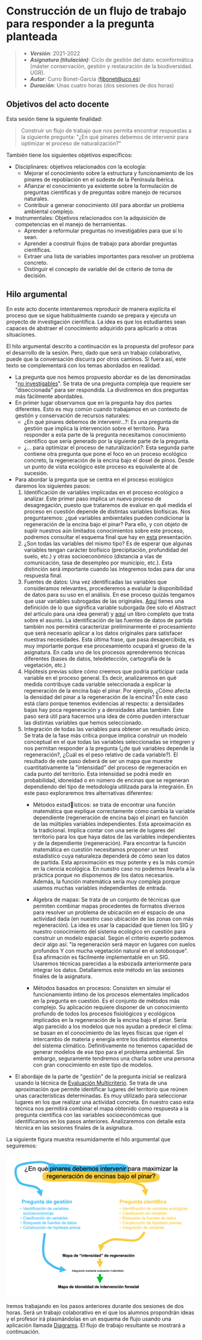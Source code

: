# Construcción de un flujo de trabajo para responder a la pregunta planteada


> + **_Versión_**: 2021-2022
> + **_Asignatura (titulación)_**: Ciclo de gestión del dato: ecoinformática (máster conservación, gestión y restauración de la biodiversidad. UGR). 
> + **_Autor_**:  Curro Bonet-García (fjbonet@uco.es)
> + **_Duración_**: Unas cuatro horas (dos sesiones de dos horas)



## Objetivos del acto docente

Esta sesión tiene la siguiente finalidad:

> Construir un flujo de trabajo que nos permita encontrar respuestas a la siguiente pregunta: "¿En qué pinares debemos de intervenir para optimizar el proceso de naturalización?"
> 

También tiene los siguientes objetivos específicos:

+ Disciplinares: objetivos relacionados con la ecología:
  + Mejorar el conocimiento sobre la estructura y funcionamiento de los pinares de repoblación en el sudeste de la Península Ibérica.
  + Afianzar el conocimiento ya existente sobre la formulación de preguntas científicas y de preguntas sobre manejo de recursos naturales.
  + Contribuir a generar conocimiento útil para abordar un problema ambiental complejo.
+ Instrumentales: Objetivos relacionados con la adquisición de competencias en el manejo de herramientas. 
  + Aprender a reformular preguntas no investigables para que sí lo sean.
  + Aprender a construir flujos de trabajo para abordar preguntas científicas.
  + Extraer una lista de variables importantes para resolver un problema concreto.
  + Distinguir el concepto de variable del de criterio de toma de decisión.



## Hilo argumental

En este acto docente intentaremos reproducir de manera explícita el proceso que se sigue habitualmente cuando se prepara y ejecuta un proyecto de investigación científica. La idea es que los estudiantes sean capaces de abstraer el conocimiento adquirido para aplicarlo a otras situaciones.

El hilo argumental descrito a continuación es la propuesta del profesor para el desarrollo de la sesión. Pero, dado que será un trabajo colaborativo, puede que la conversación discurra por otros caminos. Si fuera así, este texto se complementará con los temas abordados en realidad.

+ La pregunta que nos hemos propuesto abordar es de las denominadas "[no investigables](https://www.quora.com/What-is-a-non-researchable-question/answer/Lawrence-Ness-4)". Se trata de una pregunta compleja que requiere ser "diseccionada" para ser respondida. La dividiremos en dos preguntas más fácilmente abordables.
+ En primer lugar observamos que en la pregunta hay dos partes diferentes. Esto es muy común cuando trabajamos en un contexto de gestión y conservación de recursos naturales:
  + ¿En qué pinares debemos de intervenir...?: Es una pregunta de gestión que implica la intervención sobre el territorio. Para responder a esta parte de la pregunta necesitamos conocimiento científico que sería generado por la siguiente parte de la pregunta.
  + ¿... para optimizar el proceso de naturalización?: Esta segunda parte contiene otra pregunta que pone el foco en un proceso ecológico concreto, la regeneración de la encina bajo el dosel de pinos. Desde un punto de vista ecológico este proceso es equivalente al de sucesión. 
+ Para abordar la pregunta que se centra en el proceso ecológico daremos los siguientes pasos:
  1. Identificación de variables implicadas en el proceso ecológico a analizar. Este primer paso implica un nuevo proceso de desagregación, puesto que trataremos de evaluar en qué medida el proceso en cuestión depende de distintas variables biofísicas. Nos preguntaremos: ¿qué variables ambientales pueden condicionar la regeneración de la encina bajo el pinar? Para ello, y con objeto de suplir nuestros aún limitados conocimientos sobre este proceso, podremos consultar el esquema final que hay en [esta](https://github.com/aprendiendo-cosas/T_contexto_pinares_ecoinformatica_ugr/raw/2021-2022/presentacion/generalidades_pinares_reboblacion.ppt) presentación.
  2. ¿Son todas las variables del mismo tipo? Es de esperar que algunas variables tengan carácter biofísico (precipitación, profundidad del suelo, etc.) y otras socioeconómico (distancia a vías de comunicación, tasa de desempleo por municipio, etc.). Esta distinción será importante cuando las integremos todas para dar una respuesta final.
  3. Fuentes de datos: Una vez identificadas las variables que consideramos relevantes, procederemos a evalular la disponibilidad de datos para su uso en el análisis. En ese proceso quizás tengamos que usar variables subrogadas de las originales. [Aquí](https://besjournals.onlinelibrary.wiley.com/doi/full/10.1111/1365-2664.13366) tienes una definición de lo que significa variable suborgada (lee solo el Abstract del artículo para una idea general) y [aquí](https://ebooks.publish.csiro.au/content/indicators-and-surrogates-biodiversity-and-environmental-change) un libro completo que trata sobre el asunto. La identificación de las fuentes de datos de partida también nos permitirá caracterizar preliminarmente el procesamiento que será necesario aplicar a los datos originales para satisfacer nuestras necesidades. Esta última frase, que pasa desapercibida, es muy importante porque ese procesamiento ocupará el grueso de la asignatura. En cada uno de los procesos aprenderemos técnicas diferentes (bases de datos, teledetección, cartografía de la vegetación, etc.)
  4. Hipótesis previas sobre cómo creemos que podría participar cada variable en el proceso general. Es decir, analizaremos en qué medida contribuye cada variable seleccionada a explicar la regeneración de la encina bajo el pinar. Por ejemplo, ¿Cómo afecta la densidad del pinar a la regeneración de la encina? En este caso está claro porque tenemos evidencias al respecto: a densidades bajas hay poca regeneración y a densidades altas también. Este paso será útil para hacernos una idea de cómo pueden interactuar las distintas variables que hemos seleccionado.
  5. Integración de todas las variables para obtener un resultado único. Se trata de la fase más crítica porque implica construir un modelo conceptual en el que todas las variables seleccionadas se integren y nos permitan responder a la pregunta (¿de qué variables depende la regeneración?, ¿Cuál es el peso relativo de cada variable?). El resultado de este paso deberá de ser un mapa que muestre cuantitativamente la "intensidad" del proceso de regeneración en cada punto del territorio. Esta intensidad se podrá medir en probabilidad, idoneidad o en número de encinas que se regeneran dependiendo del tipo de metodología utilizada para la integraión. En este paso exploraremos tres alternativas diferentes:
     + Métodos estadísticos: se trata de encontrar una función matemática que explique correctamente cómo cambia la variable dependiente (regeneración de encina bajo el pinar) en función de las múltiples variables independientes. Esta aproximación es la tradicional. Implica contar con una serie de lugares del territorio para los que haya datos de las variables independientes y de la dependiente (regeneración). Para encontrar la función matemática en cuestión necesitamos proponer un test estadístico cuya naturaleza dependerá de cómo sean los datos de partida. Esta aproximación es muy potente y es la más común en la ciencia ecológica. En nuestro caso no podemos llevarla a la práctica porque no disponemos de los datos necesarios. Además, la función matemática sería muy compleja porque usamos muchas variables independientes de entrada.
       
     + Álgebra de mapas: Se trata de un conjunto de técnicas que permiten combinar mapas procedentes de formatos diversos para resolver un problema de ubicación en el espacio de una actividad dada (en nuestro caso ubicación de las zonas con más regeneración). La idea es usar la capacidad que tienen los SIG y nuestro conocimiento del sistema ecológico en cuestión para construir un modelo espacial. Según el criterio experto podemos decir algo así: "la regeneración será mayor en lugares con suelos profundos Y con mucha vegetación natural en el sotobosque". Esa afirmación es fácilmente implementable en un SIG. Usaremos técnicas parecidas a la esbozada anteriormente para integrar los datos. Detallaremos este método en las sesiones finales de la asignatura.
     + Métodos basados en procesos: Consisten en simular el funcionamiento íntimo de los procesos elementales implicados en la pregunta en cuestión. Es el conjunto de métodos más complejo. Su aplicación requiere disponer de un conocimiento profundo de todos los procesos fisiológicos y ecológicos implicados en la regeneración de la encina bajo el pinar. Sería algo parecido a los modelos que nos ayudan a predecir el clima: se basan en el conocimiento de las leyes físicas que rigen el intercambio de materia y energía entre los distintos elementos del sistema climático. Definitivamente no tenemos capacidad de generar modelos de ese tipo para el problema ambiental. Sin embargo, seguramente tendremos una charla sobre una persona con gran conocimiento en este tipo de modelos.
+ El abordaje de la parte de "gestión" de la pregunta inicial se realizará usando la técnica de [Evaluación Multicriterio](http://wiki.gis.com/wiki/index.php/Multi_Criteria_Evaluation). Se trata de una aproximación que permite identificar lugares del territorio que reúnen unas características determinadas. Es muy utilizado para seleccionar lugares en los que realizar una actividad concreta. En nuestro caso esta técnica nos permitirá combinar el mapa obtenido como respuesta a la pregunta científica con las variables socioeconómicas que identificamos en los pasos anteriores. Analizaremos con detalle esta técnica en las sesiones finales de la asignatura.

La siguiente figura muestra resumidamente el hilo argumental que seguiremos:



![image](https://github.com/aprendiendo-cosas/T_flujo_trabajo_ecoinf_ugr/raw/main/presentacion/metodologia.png)



Iremos trabajando en los pasos anteriores durante dos sesiones de dos horas. Será un trabajo colaborativo en el que los alumnos propondrán ideas y el profesor irá plasmándolas en un esquema de flujo usando una aplicación llamada [Diagrams](https://app.diagrams.net/). El flujo de trabajo resultante se mostrará a continuación.



